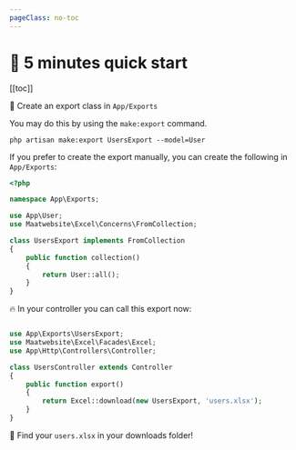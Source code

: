 ```yaml
---
pageClass: no-toc
---
```


# :rocket: 5 minutes quick start

[[toc]]

:muscle: Create an export class in `App/Exports`

You may do this by using the `make:export` command.

```
php artisan make:export UsersExport --model=User
```

If you prefer to create the export manually, you can create the following in `App/Exports`:

```php
<?php

namespace App\Exports;

use App\User;
use Maatwebsite\Excel\Concerns\FromCollection;

class UsersExport implements FromCollection
{
    public function collection()
    {
        return User::all();
    }
}
```

:fire: In your controller you can call this export now:

```php

use App\Exports\UsersExport;
use Maatwebsite\Excel\Facades\Excel;
use App\Http\Controllers\Controller;

class UsersController extends Controller 
{
    public function export() 
    {
        return Excel::download(new UsersExport, 'users.xlsx');
    }
}
```

:page_facing_up: Find your `users.xlsx` in your downloads folder!
